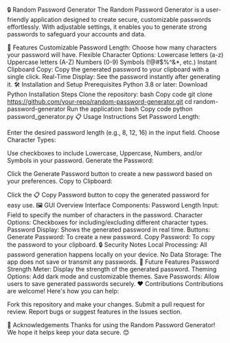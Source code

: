 🔒 Random Password Generator
The Random Password Generator is a user-friendly application designed to create secure, customizable passwords effortlessly. With adjustable settings, it enables you to generate strong passwords to safeguard your accounts and data.

🚀 Features
Customizable Password Length: Choose how many characters your password will have.
Flexible Character Options:
Lowercase letters (a-z)
Uppercase letters (A-Z)
Numbers (0-9)
Symbols (!@#$%^&*, etc.)
Instant Clipboard Copy: Copy the generated password to your clipboard with a single click.
Real-Time Display: See the password instantly after generating it.
🛠️ Installation and Setup
Prerequisites
Python 3.8 or later: Download Python
Installation Steps
Clone the repository:
bash
Copy code
git clone https://github.com/your-repo/random-password-generator.git
cd random-password-generator
Run the application:
bash
Copy code
python password_generator.py
📋 Usage Instructions
Set Password Length:

Enter the desired password length (e.g., 8, 12, 16) in the input field.
Choose Character Types:

Use checkboxes to include Lowercase, Uppercase, Numbers, and/or Symbols in your password.
Generate the Password:

Click the Generate Password button to create a new password based on your preferences.
Copy to Clipboard:

Click the 📋 Copy Password button to copy the generated password for easy use.
🖼️ GUI Overview
Interface Components:
Password Length Input: Field to specify the number of characters in the password.
Character Options: Checkboxes for including/excluding different character types.
Password Display: Shows the generated password in real time.
Buttons:
Generate Password: To create a new password.
Copy Password: To copy the password to your clipboard.
🔒 Security Notes
Local Processing: All password generation happens locally on your device.
No Data Storage: The app does not save or transmit any passwords.
🌟 Future Features
Password Strength Meter: Display the strength of the generated password.
Theming Options: Add dark mode and customizable themes.
Save Passwords: Allow users to save generated passwords securely.
❤️ Contributions
Contributions are welcome! Here's how you can help:

Fork this repository and make your changes.
Submit a pull request for review.
Report bugs or suggest features in the Issues section.

🙌 Acknowledgements
Thanks for using the Random Password Generator! We hope it helps keep your data secure. 😊
